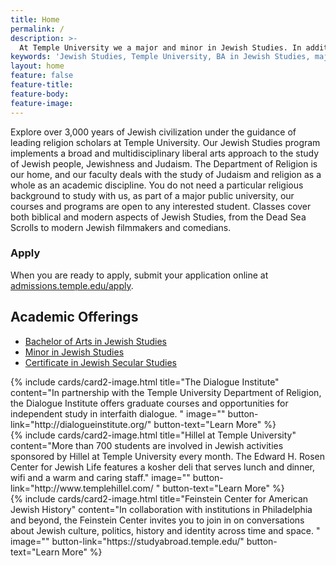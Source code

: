 ```yaml
---
title: Home
permalink: /
description: >-
  At Temple University we a major and minor in Jewish Studies. In addition, we were the first university to offer a             Certificate in Secular Jewish Studies.  
keywords: 'Jewish Studies, Temple University, BA in Jewish Studies, major or minor in Jewish Studies'
layout: home
feature: false
feature-title: 
feature-body: 
feature-image: 
---
```

Explore over 3,000 years of Jewish civilization under the guidance of leading religion scholars at Temple University. 
Our Jewish Studies program implements a broad and multidisciplinary liberal arts approach to the study of Jewish people, Jewishness and Judaism. The Department of Religion is our home, and our faculty deals with the study of Judaism and religion as a whole as an academic discipline. You do not need a particular religious background to study with us, as part of a major public university, our courses and programs are open to any interested student. Classes cover both biblical and modern aspects of Jewish Studies, from the Dead Sea Scrolls to modern Jewish filmmakers and comedians. 

### Apply
When you are ready to apply, submit your application online at [admissions.temple.edu/apply](http://admissions.temple.edu/apply).

## Academic Offerings
- [Bachelor of Arts in Jewish Studies](http://bulletin.temple.edu/undergraduate/liberal-arts/jewish-studies/ba-jewish-studies/)
- [Minor in Jewish Studies](http://bulletin.temple.edu/undergraduate/liberal-arts/jewish-studies/minor-jewish-studies/)
- [Certificate in Jewish Secular Studies](http://bulletin.temple.edu/undergraduate/liberal-arts/jewish-studies/certificate-jewish-studies/)

<div class="row row-wide">
  <div class="col m12 l4">{% include cards/card2-image.html 
    title="The Dialogue Institute" 
    content="In partnership with the Temple University Department of Religion, the Dialogue Institute offers graduate courses and opportunities for independent study in interfaith dialogue. " 
    image="" 
    button-link="http://dialogueinstitute.org/" 
    button-text="Learn More" %}
  </div>
  <div class="row row-wide">
    <div class="col m12 l4">{% include cards/card2-image.html 
      title="Hillel at Temple University" 
      content="More than 700 students are involved in Jewish activities sponsored by Hillel at Temple University every month. The Edward H. Rosen Center for Jewish Life features a kosher deli that serves lunch and dinner, wifi and a warm and caring staff." 
      image="" 
      button-link="http://www.templehillel.com/ " 
      button-text="Learn More" %}
    </div>
    <div class="row row-wide">
      <div class="col m12 l4">{% include cards/card2-image.html 
        title="Feinstein Center for American Jewish History" 
        content="In collaboration with institutions in Philadelphia and beyond, the Feinstein Center invites you to join in on conversations about Jewish culture, politics, history and identity across time and space. " 
        image="" 
        button-link="https://studyabroad.temple.edu/" 
        button-text="Learn More" %}
      </div>
</div>
